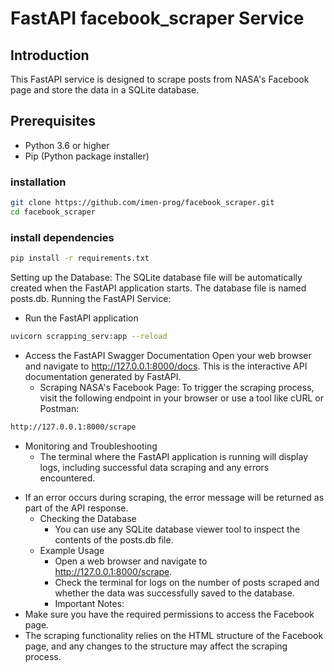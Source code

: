 # FastAPI facebook_scraper Service
## Introduction
This FastAPI service is designed to scrape posts from NASA's Facebook page and store the data in a SQLite database.
## Prerequisites
* Python 3.6 or higher
* Pip (Python package installer)
### installation
```bash
git clone https://github.com/imen-prog/facebook_scraper.git
cd facebook_scraper
```
### install dependencies
```bash
pip install -r requirements.txt
```
Setting up the Database:
The SQLite database file will be automatically created when the FastAPI application starts.
The database file is named posts.db.
Running the FastAPI Service:
* Run the FastAPI application
```bash
uvicorn scrapping_serv:app --reload
```
* Access the FastAPI Swagger Documentation
  Open your web browser and navigate to http://127.0.0.1:8000/docs. This is the interactive API documentation generated by FastAPI.
  - Scraping NASA's Facebook Page:
To trigger the scraping process, visit the following endpoint in your browser or use a tool like cURL or Postman:
```bash
http://127.0.0.1:8000/scrape
```
- Monitoring and Troubleshooting
  * The terminal where the FastAPI application is running will display logs, including successful data scraping and any errors encountered.
* If an error occurs during scraping, the error message will be returned as part of the API response.
  - Checking the Database
    * You can use any SQLite database viewer tool to inspect the contents of the posts.db file.
  - Example Usage
    * Open a web browser and navigate to http://127.0.0.1:8000/scrape.
    * Check the terminal for logs on the number of posts scraped and whether the data was successfully saved to the database.
    - Important Notes:
* Make sure you have the required permissions to access the Facebook page.
* The scraping functionality relies on the HTML structure of the Facebook page, and any changes to the structure may affect the scraping process.
